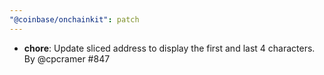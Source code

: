 ```yaml
---
"@coinbase/onchainkit": patch
---
```


- **chore**: Update sliced address to display the first and last 4 characters. By @cpcramer #847
